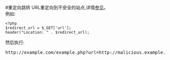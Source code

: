 #重定向跳转
URL重定向到不安全的站点,详情[参见](http://cwe.mitre.org/data/definitions/601.html)。  
例如:  

```
<?php
$redirect_url = $_GET['url'];
header("Location: " . $redirect_url);
```

然后执行:  

<pre>
http://example.com/example.php?url=http://malicious.example.com
</pre>
